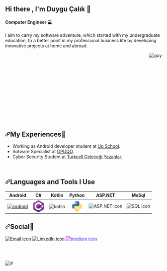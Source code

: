 ## Hi there , I'm Duygu Çalık 👋 
#### Computer Engineer :computer:

<p dir="auto">I aim to carry my software adventure, which started with my undergraduate education, to a better point in my professional business life by developing innovative projects at home and abroad.</p>
<p dir="auto"><animated-image data-catalyst="" style="float: right; width: 500px;"><a target="_blank" rel="noopener noreferrer nofollow" data-target="animated-image.originalLink"><img align="right" height="250" alt="guy" src="https://i.giphy.com/media/L1R1tvI9svkIWwpVYr/giphy.webp" style="max-width: 100%; display: inline-block;" data-target="animated-image.originalImage"></a>
      <span class="AnimatedImagePlayer" data-target="animated-image.player" hidden="">
        <a data-target="animated-image.replacedLink" class="AnimatedImagePlayer-images" href="https://camo.githubusercontent.com/bb27b9c1df90df738e91a54665d3adb08f60583fad2f266ffbde14508e6dc918/68747470733a2f2f692e70696e696d672e636f6d2f6f726967696e616c732f65342f32362f37302f65343236373032656466383734623138316163656431653266613563366364652e676966" target="_blank">
</p> 
<br>        
<h2 align="left" dir="auto"><a id="user-content-what-did-i-do" class="anchor" aria-hidden="true" href="#what-did-i-do"><svg class="octicon octicon-link" viewBox="0 0 16 16" version="1.1" width="16" height="16" aria-hidden="true"><path d="m7.775 3.275 1.25-1.25a3.5 3.5 0 1 1 4.95 4.95l-2.5 2.5a3.5 3.5 0 0 1-4.95 0 .751.751 0 0 1 .018-1.042.751.751 0 0 1 1.042-.018 1.998 1.998 0 0 0 2.83 0l2.5-2.5a2.002 2.002 0 0 0-2.83-2.83l-1.25 1.25a.751.751 0 0 1-1.042-.018.751.751 0 0 1-.018-1.042Zm-4.69 9.64a1.998 1.998 0 0 0 2.83 0l1.25-1.25a.751.751 0 0 1 1.042.018.751.751 0 0 1 .018 1.042l-1.25 1.25a3.5 3.5 0 1 1-4.95-4.95l2.5-2.5a3.5 3.5 0 0 1 4.95 0 .751.751 0 0 1-.018 1.042.751.751 0 0 1-1.042.018 1.998 1.998 0 0 0-2.83 0l-2.5 2.5a1.998 1.998 0 0 0 0 2.83Z"></path></svg></a>My Experiences<g-emoji class="g-emoji" alias="briefcase" fallback-src="https://github.githubassets.com/images/icons/emoji/unicode/1f4bc.png">💼</g-emoji></h2>
<ul dir="auto">
<li>Working as Android developer student at <a href="https://www.upschool.io/" rel="nofollow">Up School</a>.</li>
<li>Sotware Specialist at <a href="https://www.opuqo.com/" rel="nofollow">OPUQO</a>.</li>
<li>Cyber Security Student at <a href="https://gelecegiyazanlar.turkcell.com.tr/" rel="nofollow">Turkcell Geleceği Yazanlar</a>.</li>
</ul>
<br>
<h2 align="left" dir="auto"><a id="user-content-languages-and-tools-i-use" class="anchor" aria-hidden="true" href="#languages-and-tools-i-use"><svg class="octicon octicon-link" viewBox="0 0 16 16" version="1.1" width="16" height="16" aria-hidden="true"><path d="m7.775 3.275 1.25-1.25a3.5 3.5 0 1 1 4.95 4.95l-2.5 2.5a3.5 3.5 0 0 1-4.95 0 .751.751 0 0 1 .018-1.042.751.751 0 0 1 1.042-.018 1.998 1.998 0 0 0 2.83 0l2.5-2.5a2.002 2.002 0 0 0-2.83-2.83l-1.25 1.25a.751.751 0 0 1-1.042-.018.751.751 0 0 1-.018-1.042Zm-4.69 9.64a1.998 1.998 0 0 0 2.83 0l1.25-1.25a.751.751 0 0 1 1.042.018.751.751 0 0 1 .018 1.042l-1.25 1.25a3.5 3.5 0 1 1-4.95-4.95l2.5-2.5a3.5 3.5 0 0 1 4.95 0 .751.751 0 0 1-.018 1.042.751.751 0 0 1-1.042.018 1.998 1.998 0 0 0-2.83 0l-2.5 2.5a1.998 1.998 0 0 0 0 2.83Z"></path></svg></a>Languages and Tools I Use</h2>
<table>
<thead>
<tr>
<th align="center">Android</th>
<th align="center">C#</th>
<th align="center">Kotlin</th>
<th align="center">Python</th>
<th align="center">ASP.NET</th>
<th align="center">MsSql</th>
</tr>
</thead>
<tbody>
<tr>
<td align="center"><a target="_blank" rel="noopener noreferrer nofollow" href="https://camo.githubusercontent.com/7304f21b705920688c0e61e755b941ce7fef798fbb255dbdfb34fa2fccd3c1fa/68747470733a2f2f646576656c6f7065722e616e64726f69642e636f6d2f696d616765732f6c6f676f732f616e64726f69642e737667"><img align="center" src="https://camo.githubusercontent.com/7304f21b705920688c0e61e755b941ce7fef798fbb255dbdfb34fa2fccd3c1fa/68747470733a2f2f646576656c6f7065722e616e64726f69642e636f6d2f696d616765732f6c6f676f732f616e64726f69642e737667" alt="android" width="40" height="40" data-canonical-src="https://developer.android.com/images/logos/android.svg" style="max-width: 100%;"></a></td>
<td align="center"><a target="_blank" rel="noopener noreferrer nofollow" ><img align="center" src="https://raw.githubusercontent.com/devicons/devicon/master/icons/csharp/csharp-original.svg" alt="csharp" width="40" height="40" style="max-width: 100%;"></a></td>
<td align="center"><a target="_blank" rel="noopener noreferrer nofollow" ><img align="center" src="https://camo.githubusercontent.com/76ae44a94388e048be2d8f5730d221c844f291162e6c5cdd632b1623a1b859f8/68747470733a2f2f7777772e766563746f726c6f676f2e7a6f6e652f6c6f676f732f6b6f746c696e6c616e672f6b6f746c696e6c616e672d69636f6e2e737667" alt="kotlin" width="40" height="40" data-canonical-src="https://www.vectorlogo.zone/logos/kotlinlang/kotlinlang-icon.svg" style="max-width: 100%;"></a></td>
<td align="center"><a target="_blank" rel="noopener noreferrer nofollow" href="https://raw.githubusercontent.com/devicons/devicon/master/icons/python/python-original.svg"><img align="center" src="https://raw.githubusercontent.com/devicons/devicon/master/icons/python/python-original.svg" alt="python" width="40" height="40" style="max-width: 100%;"></a></td>
<td align="center"><a target="_blank" rel="noopener noreferrer nofollow" ><img alt="ASP.NET Icon" src="https://cdn.iconscout.com/icon/premium/png-256-thumb/asp-net-871758.png?f=webp&amp;w=256" srcset="https://cdn.iconscout.com/icon/premium/png-256-thumb/asp-net-871758.png?f=webp&amp;w=256 1x, https://cdn.iconscout.com/icon/premium/png-256-thumb/asp-net-871758.png?f=webp&amp;w=512 2x" width="40" height="40" style="max-width: 100%;"></td>
<td align="center"><a target="_blank" rel="noopener noreferrer nofollow" ><img srcset="https://img.icons8.com/?size=512&amp;id=QSjnrUKYMnxO&amp;format=png 2x, https://img.icons8.com/?size=512&amp;id=QSjnrUKYMnxO&amp;format=png 1x" src="https://img.icons8.com/?size=512&amp;id=QSjnrUKYMnxO&amp;format=png 2x" alt="SQL icon" width="40" height="40" style="max-width: 100%;"></td>
</tr>
</tbody>
</table>

 <h2 align="left" dir="auto"><a id="user-content-languages-and-tools-i-use" class="anchor" aria-hidden="true" href="#languages-and-tools-i-use"><svg class="octicon octicon-link" viewBox="0 0 16 16" version="1.1" width="16" height="16" aria-hidden="true"><path d="m7.775 3.275 1.25-1.25a3.5 3.5 0 1 1 4.95 4.95l-2.5 2.5a3.5 3.5 0 0 1-4.95 0 .751.751 0 0 1 .018-1.042.751.751 0 0 1 1.042-.018 1.998 1.998 0 0 0 2.83 0l2.5-2.5a2.002 2.002 0 0 0-2.83-2.83l-1.25 1.25a.751.751 0 0 1-1.042-.018.751.751 0 0 1-.018-1.042Zm-4.69 9.64a1.998 1.998 0 0 0 2.83 0l1.25-1.25a.751.751 0 0 1 1.042.018.751.751 0 0 1 .018 1.042l-1.25 1.25a3.5 3.5 0 1 1-4.95-4.95l2.5-2.5a3.5 3.5 0 0 1 4.95 0 .751.751 0 0 1-.018 1.042.751.751 0 0 1-1.042.018 1.998 1.998 0 0 0-2.83 0l-2.5 2.5a1.998 1.998 0 0 0 0 2.83Z"></path></svg></a>Social<span class="Emoji_emoji__P7Lkz font-emoji __variable_344bdf Emoji_emoji-large__fRM8m cursor-pointer "><span class=" ">🚀</span></span> </h2>
<p dir="auto" >
<a href="mailto:duygu.calik01@gmail.com">
<img srcset="https://img.icons8.com/?size=512&amp;id=W2i9VMhMFvHm&amp;format=png 2x, https://img.icons8.com/?size=512&amp;id=W2i9VMhMFvHm&amp;format=png 1x" src="https://img.icons8.com/?size=512&amp;id=W2i9VMhMFvHm&amp;format=png 2x" alt="Email icon" width="50" height="50"></a>
<a href="https://www.linkedin.com/in/duygu-%C3%A7al%C4%B1k-1a98611b7/" rel="nofollow">
<img srcset="https://img.icons8.com/?size=2x&amp;id=MR3dZdlA53te&amp;format=png 2x, https://img.icons8.com/?size=1x&amp;id=MR3dZdlA53te&amp;format=png 1x" src="https://img.icons8.com/?size=2x&amp;id=MR3dZdlA53te&amp;format=png 2x" alt="LinkedIn icon" width="50" height="50"></a>
<a href="https://medium.com/@duygu.calik01" rel="nofollow">
<img srcset="https://img.icons8.com/?size=512&amp;id=SBwUhhhqt9JB&amp;format=png 2x, https://img.icons8.com/?size=512&amp;id=SBwUhhhqt9JB&amp;format=png 1x" src="https://img.icons8.com/?size=512&amp;id=SBwUhhhqt9JB&amp;format=png 2x" alt="medium icon" style=" filter: invert(0%) sepia(89%) saturate(7401%) hue-rotate(255deg) brightness(118%) contrast(100%);" width="50" height="50">
</p>
<br>
<br>
<p dir="auto">
<a>
<img src="https://media4.giphy.com/media/v1.Y2lkPTc5MGI3NjExdDI3d2dyamE3N3BlODlzdzk3dG9scjF0MzB1NTllZ3hsdzNncDNvNSZlcD12MV9pbnRlcm5hbF9naWZfYnlfaWQmY3Q9Zw/CcwLAV11cALh3OuEJ5/giphy.gif" alt="#" ></a>
</p>


<!--
**duygucalik/duygucalik** is a ✨ _special_ ✨ repository because its `README.md` (this file) appears on your GitHub profile.

Here are some ideas to get you started:

- 🔭 I’m currently working on ...
- 🌱 I’m currently learning ...
- 👯 I’m looking to collaborate on ...
- 🤔 I’m looking for help with ...
- 💬 Ask me about ...
- 📫 How to reach me: ...
- 😄 Pronouns: ...
- ⚡ Fun fact: ...
-->
